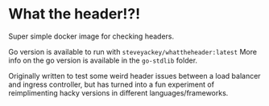 # What the header!?!

Super simple docker image for checking headers. 

Go version is available to run with `steveyackey/whattheheader:latest`
More info on the go version is available in the `go-stdlib` folder.

Originally written to test some weird header issues between a load balancer and ingress controller, but has turned into a fun experiment of reimplimenting hacky versions in different languages/frameworks. 